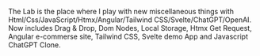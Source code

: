 The Lab is the place where I play with new miscellaneous things with Html/Css/JavaScript/Htmx/Angular/Tailwind CSS/Svelte/ChatGPT/OpenAI. Now includes Drag & Drop, Dom Nodes, Local Storage, Htmx Get Request, Angular e-commerse site, Tailwind CSS, Svelte demo App and Javascript ChatGPT Clone.
